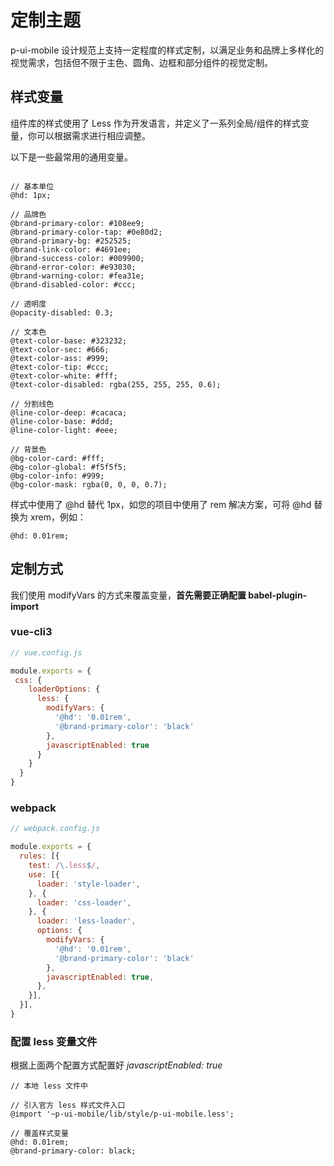 # 定制主题

p-ui-mobile 设计规范上支持一定程度的样式定制，以满足业务和品牌上多样化的视觉需求，包括但不限于主色、圆角、边框和部分组件的视觉定制。

## 样式变量

组件库的样式使用了 Less 作为开发语言，并定义了一系列全局/组件的样式变量，你可以根据需求进行相应调整。

以下是一些最常用的通用变量。

```less

// 基本单位
@hd: 1px;

// 品牌色
@brand-primary-color: #108ee9;
@brand-primary-color-tap: #0e80d2;
@brand-primary-bg: #252525;
@brand-link-color: #4691ee;
@brand-success-color: #009900;
@brand-error-color: #e93030;
@brand-warning-color: #fea31e;
@brand-disabled-color: #ccc;

// 透明度
@opacity-disabled: 0.3;

// 文本色
@text-color-base: #323232;
@text-color-sec: #666;
@text-color-ass: #999;
@text-color-tip: #ccc;
@text-color-white: #fff;
@text-color-disabled: rgba(255, 255, 255, 0.6);

// 分割线色
@line-color-deep: #cacaca;
@line-color-base: #ddd;
@line-color-light: #eee;

// 背景色
@bg-color-card: #fff;
@bg-color-global: #f5f5f5;
@bg-color-info: #999;
@bg-color-mask: rgba(0, 0, 0, 0.7);

```

样式中使用了 @hd 替代 1px，如您的项目中使用了 rem 解决方案，可将 @hd 替换为 xrem，例如：

```less
@hd: 0.01rem;
```

## 定制方式

我们使用 modifyVars 的方式来覆盖变量，**首先需要正确配置 babel-plugin-import**

### vue-cli3

```js
// vue.config.js

module.exports = {
 css: {
    loaderOptions: {
      less: {
        modifyVars: {
          '@hd': '0.01rem',
          '@brand-primary-color': 'black'
        },
        javascriptEnabled: true
      }
    }
  }
}
```

### webpack

```js
// webpack.config.js

module.exports = {
  rules: [{
    test: /\.less$/,
    use: [{
      loader: 'style-loader',
    }, {
      loader: 'css-loader',
    }, {
      loader: 'less-loader',
      options: {
        modifyVars: {
          '@hd': '0.01rem',
          '@brand-primary-color': 'black'
        },
        javascriptEnabled: true,
      },
    }],
  }],
}
```

### 配置 less 变量文件

根据上面两个配置方式配置好 *javascriptEnabled: true*

```less
// 本地 less 文件中

// 引入官方 less 样式文件入口
@import '~p-ui-mobile/lib/style/p-ui-mobile.less';

// 覆盖样式变量
@hd: 0.01rem;
@brand-primary-color: black;
```


